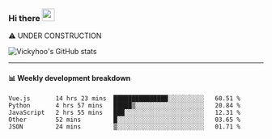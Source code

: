 ### Hi there <a href="https://www.gautamkrishnar.com/"><img src="https://media.giphy.com/media/hvRJCLFzcasrR4ia7z/giphy.gif" width="25px"></a>
⚠️ UNDER CONSTRUCTION

![Vickyhoo's GitHub stats](https://github-readme-stats.vercel.app/api?username=vickyhoo&theme=react&show_icons=true)

---

#### :bar_chart: Weekly development breakdown

<!--START_SECTION:waka-->
```text
Vue.js       14 hrs 23 mins  ███████████████░░░░░░░░░░   60.51 % 
Python       4 hrs 57 mins   █████▒░░░░░░░░░░░░░░░░░░░   20.84 % 
JavaScript   2 hrs 55 mins   ███░░░░░░░░░░░░░░░░░░░░░░   12.31 % 
Other        52 mins         █░░░░░░░░░░░░░░░░░░░░░░░░   03.65 % 
JSON         24 mins         ▒░░░░░░░░░░░░░░░░░░░░░░░░   01.71 % 
```
<!--END_SECTION:waka-->


<!--
**vickyhoo/vickyhoo** is a ✨ _special_ ✨ repository because its `README.md` (this file) appears on your GitHub profile.

Here are some ideas to get you started:

- 🔭 I’m currently working on ...
- 🌱 I’m currently learning ...
- 👯 I’m looking to collaborate on ...
- 🤔 I’m looking for help with ...
- 💬 Ask me about ...
- 📫 How to reach me: ...
- 😄 Pronouns: ...
- ⚡ Fun fact: ...
-->
